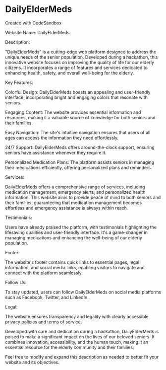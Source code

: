 # DailyElderMeds
Created with CodeSandbox

Website Name: DailyElderMeds

Description:

"DailyElderMeds" is a cutting-edge web platform designed to address the unique needs of the senior population. Developed during a hackathon, this innovative website focuses on improving the quality of life for our elderly citizens. It incorporates a range of features and services dedicated to enhancing health, safety, and overall well-being for the elderly.

Key Features:

Colorful Design: DailyElderMeds boasts an appealing and user-friendly interface, incorporating bright and engaging colors that resonate with seniors.

Engaging Content: The website provides essential information and resources, making it a valuable source of knowledge for both seniors and their families.

Easy Navigation: The site's intuitive navigation ensures that users of all ages can access the information they need effortlessly.

24/7 Support: DailyElderMeds offers around-the-clock support, ensuring seniors have assistance whenever they require it.

Personalized Medication Plans: The platform assists seniors in managing their medications efficiently, offering personalized plans and reminders.

Services:

DailyElderMeds offers a comprehensive range of services, including medication management, emergency alerts, and personalized health information. This website aims to provide peace of mind to both seniors and their families, guaranteeing that medication management becomes effortless and emergency assistance is always within reach.

Testimonials:

Users have already praised the platform, with testimonials highlighting the lifesaving qualities and user-friendly interface. It's a game-changer in managing medications and enhancing the well-being of our elderly population.

Footer:

The website's footer contains quick links to essential pages, legal information, and social media links, enabling visitors to navigate and connect with the platform seamlessly.

Follow Us:

To stay updated, users can follow DailyElderMeds on social media platforms such as Facebook, Twitter, and LinkedIn.

Legal:

The website ensures transparency and legality with clearly accessible privacy policies and terms of service.

Developed with care and dedication during a hackathon, DailyElderMeds is poised to make a significant impact on the lives of our beloved seniors. It combines innovation, accessibility, and the human touch, making it an essential resource for the elderly community and their families.

Feel free to modify and expand this description as needed to better fit your website and its objectives.
